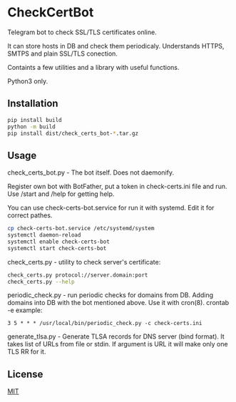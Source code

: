 # CheckCertBot

Telegram bot to check SSL/TLS certificates online.

It can store hosts in DB and check them periodicaly.
Understands HTTPS, SMTPS and plain SSL/TLS conection.

Containts a few utilities and a library with useful functions.

Python3 only.

## Installation

```bash
pip install build
python -m build
pip install dist/check_certs_bot-*.tar.gz
```

## Usage

check_certs_bot.py - The bot itself. Does not daemonify.

Register own bot with BotFather, put a token in check-certs.ini file and run.
Use /start and /help for getting help.

You can use check-certs-bot.service for run it with systemd. Edit it for correct pathes.
```bash
cp check-certs-bot.service /etc/systemd/system
systemctl daemon-reload
systemctl enable check-certs-bot
systemctl start check-certs-bot
```

check_certs.py - utility to check server's certificate:
```bash
check_certs.py protocol://server.domain:port 
check_certs.py --help
```

periodic_check.py - run periodic checks for domains from DB.
Adding domains into DB with the bot mentioned above.
Use it with cron(8).
crontab -e example:
```
3 5 * * * /usr/local/bin/periodic_check.py -c check-certs.ini
```

generate_tlsa.py - Generate TLSA records for DNS server (bind format).
It takes list of URLs from file or stdin. If argument is URL it will make only
one TLS RR for it.

## License
[MIT](https://choosealicense.com/licenses/mit/)
